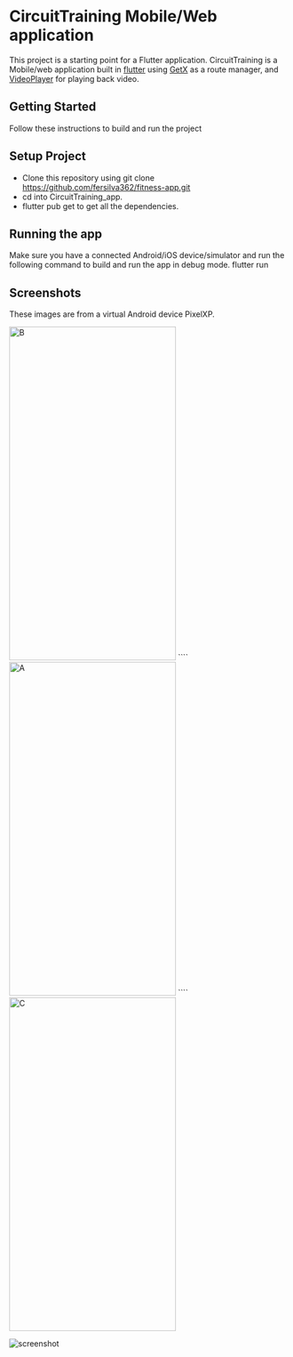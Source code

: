 # CircuitTraining Mobile/Web application

This project is a starting point for a Flutter application. CircuitTraining is a Mobile/web application built in [flutter](https://flutter.dev/?gclid=CjwKCAjw3oqoBhAjEiwA_UaLtjMOM-9oW1E0kgXzdbBEu78dUJy5AziNKSh4F7gr_mlctzlfvtXW6hoCiAcQAvD_BwE&gclsrc=aw.ds) using [GetX](https://pub.dev/packages/get) as a route manager, and [VideoPlayer](https://pub.dev/packages/video_player) for playing back video.

## Getting Started
Follow these instructions to build and run the project

## Setup Project
-	Clone this repository using git clone https://github.com/fersilva362/fitness-app.git 
-	cd into CircuitTraining_app.
-	flutter pub get to get all the dependencies.
  
## Running the app
Make sure you have a connected Android/iOS device/simulator and run the following command to build and run the app in debug mode.
flutter run

## Screenshots 
These images are from a virtual Android device PixelXP.

<img src="https://github.com/fersilva362/fitness-app/assets/78646102/b963f05d-8696-4b83-8bbb-87a12f79019b" alt="B" style="height: 600px; width:300px;"/>
````
<img src="https://github.com/fersilva362/fitness-app/assets/78646102/53223aa0-03c8-4527-a0ec-684eaba98201" alt="A" style="height: 600px; width:300px;"/>
````
<img src="https://github.com/fersilva362/fitness-app/assets/78646102/648c3f23-2e4a-443f-849e-220c0e5ece40" alt="C" style="height: 600px; width:300px;"/>



![screenshot]()



